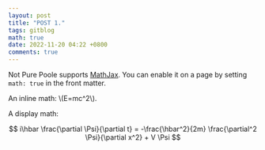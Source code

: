 ```yaml
---
layout: post
title: "POST 1."
tags: gitblog
math: true
date: 2022-11-20 04:22 +0800
comments: true
---
```

Not Pure Poole supports [MathJax](https://www.mathjax.org/). You can enable it on a page by setting `math: true` in the front matter.

An inline math: \\\(E=mc^2\\\).

A display math:

$$
i\hbar \frac{\partial \Psi}{\partial t} = -\frac{\hbar^2}{2m}
\frac{\partial^2 \Psi}{\partial x^2} + V \Psi
$$

<!-- 유레카 프로젝트 - 깃블로그 만들기 첫 번째 테스트 포스팅입니당
![fighting cat](https://i.pinimg.com/736x/1b/9d/d1/1b9dd1621e6d45bf5252232b6c190c20.jpg "힘내 고양이에요") -->